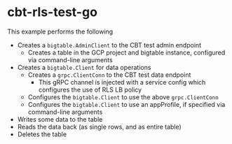 # cbt-rls-test-go

This example performs the following
- Creates a `bigtable.AdminClient` to the CBT test admin endpoint
  - Creates a table in the GCP project and bigtable instance, configured via command-line arguments
- Creates a `bigtable.Client` for data operations
  - Creates a `grpc.ClientConn` to the CBT test data endpoint
    - This gRPC channel is injected with a service config which configures the use of RLS LB policy
  - Configures the `bigtable.Client` to use the above `grpc.ClientConn`
  - Configures the `bigtable.Client` to use an appProfile, if specified via command-line arguments
- Writes some data to the table
- Reads the data back (as single rows, and as entire table)
- Deletes the table